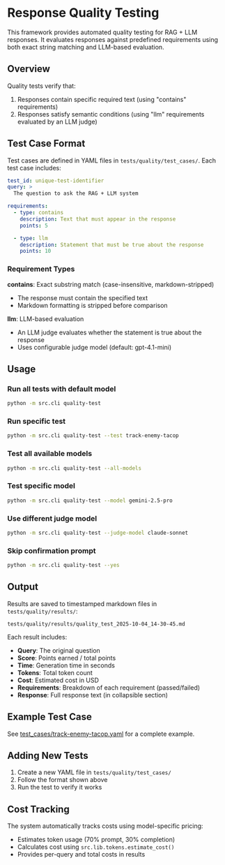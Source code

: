 # Response Quality Testing

This framework provides automated quality testing for RAG + LLM responses. It evaluates responses against predefined requirements using both exact string matching and LLM-based evaluation.

## Overview

Quality tests verify that:
1. Responses contain specific required text (using "contains" requirements)
2. Responses satisfy semantic conditions (using "llm" requirements evaluated by an LLM judge)

## Test Case Format

Test cases are defined in YAML files in `tests/quality/test_cases/`. Each test case includes:

```yaml
test_id: unique-test-identifier
query: >
  The question to ask the RAG + LLM system

requirements:
  - type: contains
    description: Text that must appear in the response
    points: 5

  - type: llm
    description: Statement that must be true about the response
    points: 10
```

### Requirement Types

**contains**: Exact substring match (case-insensitive, markdown-stripped)
- The response must contain the specified text
- Markdown formatting is stripped before comparison

**llm**: LLM-based evaluation
- An LLM judge evaluates whether the statement is true about the response
- Uses configurable judge model (default: gpt-4.1-mini)

## Usage

### Run all tests with default model
```bash
python -m src.cli quality-test
```

### Run specific test
```bash
python -m src.cli quality-test --test track-enemy-tacop
```

### Test all available models
```bash
python -m src.cli quality-test --all-models
```

### Test specific model
```bash
python -m src.cli quality-test --model gemini-2.5-pro
```

### Use different judge model
```bash
python -m src.cli quality-test --judge-model claude-sonnet
```

### Skip confirmation prompt
```bash
python -m src.cli quality-test --yes
```

## Output

Results are saved to timestamped markdown files in `tests/quality/results/`:

```
tests/quality/results/quality_test_2025-10-04_14-30-45.md
```

Each result includes:
- **Query**: The original question
- **Score**: Points earned / total points
- **Time**: Generation time in seconds
- **Tokens**: Total token count
- **Cost**: Estimated cost in USD
- **Requirements**: Breakdown of each requirement (passed/failed)
- **Response**: Full response text (in collapsible section)

## Example Test Case

See [test_cases/track-enemy-tacop.yaml](test_cases/track-enemy-tacop.yaml) for a complete example.

## Adding New Tests

1. Create a new YAML file in `tests/quality/test_cases/`
2. Follow the format shown above
3. Run the test to verify it works

## Cost Tracking

The system automatically tracks costs using model-specific pricing:
- Estimates token usage (70% prompt, 30% completion)
- Calculates cost using `src.lib.tokens.estimate_cost()`
- Provides per-query and total costs in results
